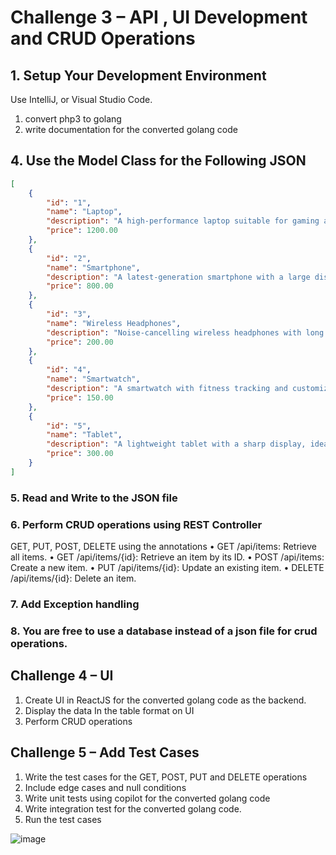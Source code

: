 # Challenge 3 – API , UI Development and CRUD Operations

## 1. Setup Your Development Environment
Use IntelliJ, or Visual Studio Code.
1.  convert php3 to golang
2.  write documentation for the converted golang code
   
## 4. Use the Model Class for the Following JSON

```json
[
    {
        "id": "1",
        "name": "Laptop",
        "description": "A high-performance laptop suitable for gaming and work.",
        "price": 1200.00
    },
    {
        "id": "2",
        "name": "Smartphone",
        "description": "A latest-generation smartphone with a large display and powerful camera.",
        "price": 800.00
    },
    {
        "id": "3",
        "name": "Wireless Headphones",
        "description": "Noise-cancelling wireless headphones with long battery life.",
        "price": 200.00
    },
    {
        "id": "4",
        "name": "Smartwatch",
        "description": "A smartwatch with fitness tracking and customizable watch faces.",
        "price": 150.00
    },
    {
        "id": "5",
        "name": "Tablet",
        "description": "A lightweight tablet with a sharp display, ideal for reading and browsing.",
        "price": 300.00
    }
]
```
### 5. Read and Write to the JSON file 
### 6. Perform CRUD operations using REST Controller 
GET, PUT, POST, DELETE using the annotations 
•	GET /api/items: Retrieve all items. 
•	GET /api/items/{id}: Retrieve an item by its ID. 
•	POST /api/items: Create a new item. 
•	PUT /api/items/{id}: Update an existing item. 
•	DELETE /api/items/{id}: Delete an item. 
### 7. Add Exception handling
### 8. You are free to use a database instead of a json file for crud operations.
 
## Challenge 4 – UI
1.  Create UI in ReactJS for the converted golang code as the backend. 
2.	Display the data In the table format on UI 
3.	Perform CRUD operations 

## Challenge 5 – Add Test Cases
1.	Write the test cases for the GET, POST, PUT and DELETE operations 
2.	Include edge cases and null conditions
3.	Write unit tests using copilot for the converted golang code
4.	Write integration test for the converted golang code. 
5.	Run the test cases 


![image](https://github.com/user-attachments/assets/81b38ee8-78ef-4139-8217-fbf052a34f20)
